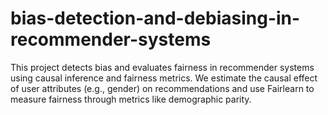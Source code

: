 # bias-detection-and-debiasing-in-recommender-systems
This project detects bias and evaluates fairness in recommender systems using causal inference and fairness metrics. We estimate the causal effect of user attributes (e.g., gender) on recommendations and use Fairlearn to measure fairness through metrics like demographic parity.
